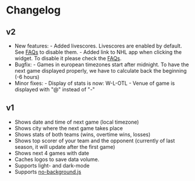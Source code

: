 # Changelog
## v2
- New features:
			- Added livescores. Livescores are enabled by default. See [FAQs](https://github.com/thisisevanfox/nhl-my-team-ios-widget/blob/main/FAQ.md#how-to-disable-live-ticker) to disable them.
			- Added link to NHL app when clicking the widget. To disable it please check the [FAQs](https://github.com/thisisevanfox/nhl-my-team-ios-widget/blob/main/FAQ.md#how-to-disable-link-to-nhl-app).
- Bugfix:
			- Games in european timezones start after midnight. To have the next game displayed properly, we have to calculate back the beginning (-6 hours)
- Minor fixes:
			- Display of stats is now: W-L-OTL
			- Venue of game is displayed with "@" instead of "-"
	

## v1  
-   Shows date and time of next game (local timezone)
-   Shows city where the next game takes place
-   Shows stats of both teams (wins, overtime wins, losses)
-   Shows top scorer of your team and the opponent (currently of last season, it will update after the first game)
-   Shows next 4 games with date
-   Caches logos to save data volume.
-   Supports light- and dark-mode
-   Supports [no-background.js](https://github.com/supermamon/scriptable-no-background)
